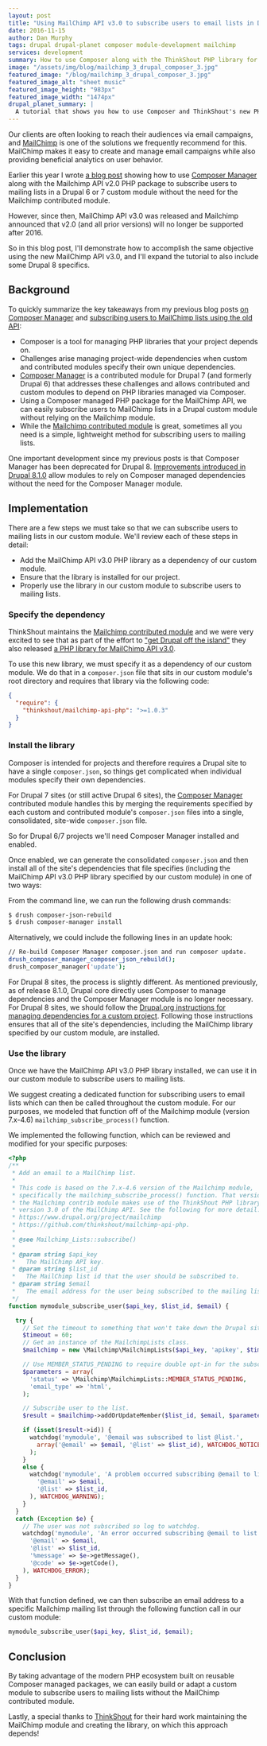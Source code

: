 ```yaml
---
layout: post
title: "Using MailChimp API v3.0 to subscribe users to email lists in Drupal custom modules"
date: 2016-11-15
author: Dan Murphy
tags: drupal drupal-planet composer module-development mailchimp
services: development
summary: How to use Composer along with the ThinkShout PHP library for MailChimp API v3.0 to easily subscribe users to mailing lists without the MailChimp contributed module.
image: "/assets/img/blog/mailchimp_3_drupal_composer_3.jpg"
featured_image: "/blog/mailchimp_3_drupal_composer_3.jpg"
featured_image_alt: "sheet music"
featured_image_height: "983px"
featured_image_width: "1474px"
drupal_planet_summary: |
  A tutorial that shows you how to use Composer and ThinkShout's new PHP library for MailChimp API v3.0 to easily subscribe users to mailing lists in Drupal custom modules without using the MailChimp contributed module. This is a follow-up to a previous post that used the old API, and also includes some new Drupal 8 specifics.
---
```


Our clients are often looking to reach their audiences via email campaigns, and [MailChimp](https://mailchimp.com/) is one of the solutions we frequently recommend for this. MailChimp makes it easy to create and manage email campaigns while also providing beneficial analytics on user behavior.

Earlier this year I wrote [a blog post](/2016/01/22/composer-mailchimp-subscriptions.html) showing how to use [Composer Manager](https://www.drupal.org/project/composer_manager) along with the Mailchimp API v2.0 PHP package to subscribe users to mailing lists in a Drupal 6 or 7 custom module without the need for the Mailchimp contributed module.

However, since then, MailChimp API v3.0 was released and Mailchimp announced that v2.0 (and all prior versions) will no longer be supported after 2016.

So in this blog post, I'll demonstrate how to accomplish the same objective using the new MailChimp API v3.0, and I'll expand the tutorial to also include some Drupal 8 specifics.

## Background

To quickly summarize the key takeaways from my previous blog posts [on Composer Manager](/2015/10/15/composing-with-composer-manager.html) and [subscribing users to MailChimp lists using the old API](/2016/01/22/composer-mailchimp-subscriptions.html):

- Composer is a tool for managing PHP libraries that your project depends on.
- Challenges arise managing project-wide dependencies when custom and contributed modules specify their own unique dependencies.
- [Composer Manager](https://www.drupal.org/project/composer_manager) is a contributed module for Drupal 7 (and formerly Drupal 6) that addresses these challenges and allows contributed and custom modules to depend on PHP libraries managed via Composer.
- Using a Composer managed PHP package for the MailChimp API, we can easily subscribe users to MailChimp lists in a Drupal custom module without relying on the Mailchimp module.
- While the [Mailchimp contributed module](https://www.drupal.org/project/mailchimp) is great, sometimes all you need is a simple, lightweight method for subscribing users to mailing lists.

One important development since my previous posts is that Composer Manager has been deprecated for Drupal 8. [Improvements introduced in Drupal 8.1.0](https://www.drupal.org/project/drupal/releases/8.1.0) allow modules to rely on Composer managed dependencies without the need for the Composer Manager module.

## Implementation

There are a few steps we must take so that we can subscribe users to mailing lists in our custom module. We'll review each of these steps in detail:

- Add the MailChimp API v3.0 PHP library as a dependency of our custom module.
- Ensure that the library is installed for our project.
- Properly use the library in our custom module to subscribe users to mailing lists.

### Specify the dependency

ThinkShout maintains the [Mailchimp contributed module](https://www.drupal.org/project/mailchimp) and we were very excited to see that as part of the effort to ["get Drupal off the island"](http://www.garfieldtech.com/blog/off-the-island-2013) they also released [a PHP library for MailChimp API v3.0](https://packagist.org/packages/thinkshout/mailchimp-api-php).

To use this new library, we must specify it as a dependency of our custom module. We do that in a `composer.json` file that sits in our custom module's root directory and requires that library via the following code:

```json
{
  "require": {
    "thinkshout/mailchimp-api-php": ">=1.0.3"
  }
}
```

### Install the library

Composer is intended for projects and therefore requires a Drupal site to have a single `composer.json`, so things get complicated when individual modules specify their own dependencies.

For Drupal 7 sites (or still active Drupal 6 sites), the [Composer Manager](https://www.drupal.org/project/composer_manager) contributed module handles this by merging the requirements specified by each custom and contributed module's `composer.json` files into a single, consolidated, site-wide `composer.json` file.

So for Drupal 6/7 projects we'll need Composer Manager installed and enabled.

Once enabled, we can generate the consolidated `composer.json` and then install all of the site's dependencies that file specifies (including the MailChimp API v3.0 PHP library specified by our custom module) in one of two ways:

From the command line, we can run the following drush commands:

```bash
$ drush composer-json-rebuild
$ drush composer-manager install
```

Alternatively, we could include the following lines in an update hook:

```bash
// Re-build Composer Manager composer.json and run composer update.
drush_composer_manager_composer_json_rebuild();
drush_composer_manager('update');
```

For Drupal 8 sites, the process is slightly different. As mentioned previously, as of release 8.1.0, Drupal core directly uses Composer to manage dependencies and the Composer Manager module is no longer necessary. For Drupal 8 sites, we should follow the [Drupal.org instructions for managing dependencies for a custom project](https://www.drupal.org/node/2822349). Following those instructions ensures that all of the site's dependencies, including the MailChimp library specified by our custom module, are installed.

### Use the library

Once we have the MailChimp API v3.0 PHP library installed, we can use it in our custom module to subscribe users to mailing lists.

We suggest creating a dedicated function for subscribing users to email lists which can then be called throughout the custom module. For our purposes, we modeled that function off of the Mailchimp module (version 7.x-4.6) `mailchimp_subscribe_process()` function.

We implemented the following function, which can be reviewed and modified for your specific purposes:

```php
<?php
/**
 * Add an email to a MailChimp list.
 *
 * This code is based on the 7.x-4.6 version of the Mailchimp module,
 * specifically the mailchimp_subscribe_process() function. That version of
 * the Mailchimp contrib module makes use of the ThinkShout PHP library for
 * version 3.0 of the MailChimp API. See the following for more detail:
 * https://www.drupal.org/project/mailchimp
 * https://github.com/thinkshout/mailchimp-api-php.
 *
 * @see Mailchimp_Lists::subscribe()
 *
 * @param string $api_key
 *   The MailChimp API key.
 * @param string $list_id
 *   The MailChimp list id that the user should be subscribed to.
 * @param string $email
 *   The email address for the user being subscribed to the mailing list.
 */
function mymodule_subscribe_user($api_key, $list_id, $email) {

  try {
    // Set the timeout to something that won't take down the Drupal site:
    $timeout = 60;
    // Get an instance of the MailchimpLists class.
    $mailchimp = new \Mailchimp\MailchimpLists($api_key, 'apikey', $timeout);

    // Use MEMBER_STATUS_PENDING to require double opt-in for the subscriber. Otherwise, use MEMBER_STATUS_SUBSCRIBED.
    $parameters = array(
      'status' => \Mailchimp\MailchimpLists::MEMBER_STATUS_PENDING,
      'email_type' => 'html',
    );

    // Subscribe user to the list.
    $result = $mailchimp->addOrUpdateMember($list_id, $email, $parameters);

    if (isset($result->id)) {
      watchdog('mymodule', '@email was subscribed to list @list.',
        array('@email' => $email, '@list' => $list_id), WATCHDOG_NOTICE
      );
    }
    else {
      watchdog('mymodule', 'A problem occurred subscribing @email to list @list.', array(
        '@email' => $email,
        '@list' => $list_id,
      ), WATCHDOG_WARNING);
    }
  }
  catch (Exception $e) {
    // The user was not subscribed so log to watchdog.
    watchdog('mymodule', 'An error occurred subscribing @email to list @list. Status code @code. "%message"', array(
      '@email' => $email,
      '@list' => $list_id,
      '%message' => $e->getMessage(),
      '@code' => $e->getCode(),
    ), WATCHDOG_ERROR);
  }
}
```

With that function defined, we can then subscribe an email address to a specific Mailchimp mailing list through the following function call in our custom module:

```php
mymodule_subscribe_user($api_key, $list_id, $email);
```

## Conclusion

By taking advantage of the modern PHP ecosystem built on reusable Composer managed packages, we can easily build or adapt a custom module to subscribe users to mailing lists without the MailChimp contributed module.

Lastly, a special thanks to [ThinkShout](https://thinkshout.com/) for their hard work maintaining the MailChimp module and creating the library, on which this approach depends!
